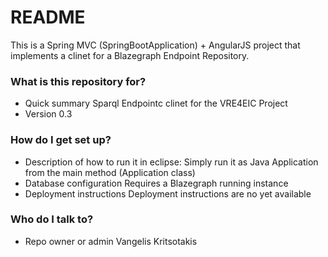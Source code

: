 # README #

This is a Spring MVC (SpringBootApplication) + AngularJS project that implements a clinet for a Blazegraph Endpoint Repository.

### What is this repository for? ###

* Quick summary
Sparql Endpointc clinet for the VRE4EIC Project
* Version
0.3

### How do I get set up? ###

* Description of how to run it in eclipse:
Simply run it as Java Application from the main method (Application class)
* Database configuration
Requires a Blazegraph running instance 
* Deployment instructions
Deployment instructions are no yet available

### Who do I talk to? ###

* Repo owner or admin
Vangelis Kritsotakis